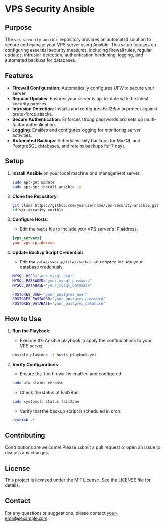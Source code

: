# VPS Security Ansible

## Purpose
The `vps-security-ansible` repository provides an automated solution to secure and manage your VPS server using Ansible. This setup focuses on configuring essential security measures, including firewall rules, regular updates, intrusion detection, authentication hardening, logging, and automated backups for databases.

## Features
- **Firewall Configuration**: Automatically configures UFW to secure your server.
- **Regular Updates**: Ensures your server is up-to-date with the latest security patches.
- **Intrusion Detection**: Installs and configures Fail2Ban to protect against brute-force attacks.
- **Secure Authentication**: Enforces strong passwords and sets up multi-factor authentication.
- **Logging**: Enables and configures logging for monitoring server activities.
- **Automated Backups**: Schedules daily backups for MySQL and PostgreSQL databases, and retains backups for 7 days.

## Setup
1. **Install Ansible** on your local machine or a management server.
    ```sh
    sudo apt-get update
    sudo apt-get install ansible -y
    ```

2. **Clone the Repository**:
    ```sh
    git clone https://github.com/yourusername/vps-security-ansible.git
    cd vps-security-ansible
    ```

3. **Configure Hosts**:
    - Edit the `hosts` file to include your VPS server's IP address.
    ```ini
    [vps_servers]
    your_vps_ip_address
    ```

4. **Update Backup Script Credentials**:
    - Edit the `roles/backup/files/backup.sh` script to include your database credentials.
    ```sh
    MYSQL_USER="your_mysql_user"
    MYSQL_PASSWORD="your_mysql_password"
    MYSQL_DATABASE="your_mysql_database"

    POSTGRES_USER="your_postgres_user"
    POSTGRES_PASSWORD="your_postgres_password"
    POSTGRES_DATABASE="your_postgres_database"
    ```

## How to Use
1. **Run the Playbook**:
    - Execute the Ansible playbook to apply the configurations to your VPS server.
    ```sh
    ansible-playbook -i hosts playbook.yml
    ```

2. **Verify Configurations**:
    - Ensure that the firewall is enabled and configured:
    ```sh
    sudo ufw status verbose
    ```
    - Check the status of Fail2Ban:
    ```sh
    sudo systemctl status fail2ban
    ```
    - Verify that the backup script is scheduled in cron:
    ```sh
    crontab -l
    ```

## Contributing
Contributions are welcome! Please submit a pull request or open an issue to discuss any changes.

## License
This project is licensed under the MIT License. See the [LICENSE](LICENSE) file for details.

## Contact
For any questions or suggestions, please contact [your-email@example.com](mailto:your-email@example.com).
